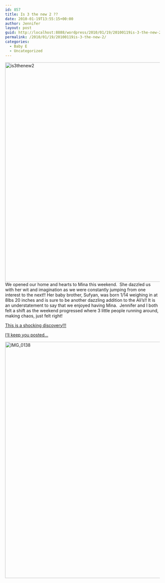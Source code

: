```yaml
---
id: 857
title: Is 3 the new 2 ??
date: 2010-01-19T13:55:15+00:00
author: Jennifer
layout: post
guid: http://localhost:8888/wordpress/2010/01/19/20100119is-3-the-new-2/
permalink: /2010/01/19/20100119is-3-the-new-2/
categories:
  - Baby E
  - Uncategorized
---
```

<img title="is3thenew2" height="713" alt="is3thenew2" width="950" class="alignleft size-full wp-image-602" src="http://static.squarespace.com/static/50db6bb3e4b015296cd43789/50dfa5b1e4b0dc6320e0b5ea/50dfa5b2e4b0dc6320e0b768/1265110557000/?format=original" />We opened our home and hearts to Mina this weekend.  She dazzled us with her wit and imagination as we were constantly jumping from one interest to the next!! Her baby brother, Sufyan, was born 1/14 weighing in at 8lbs 20 inches and is sure to be another dazzling addition to the Ali&#8217;s!! It is an understatement to say that we enjoyed having Mina.  Jennifer and I both felt a shift as the weekend progressed where 3 little people running around, making chaos, just felt right!</a>

[This is a shocking discovery!!!](http://www.flickr.com/photos/jenniferandJennifers_photos/sets/72157623119720519/)

[I&#8217;ll keep you posted&#8230;](http://www.flickr.com/photos/jenniferandJennifers_photos/sets/72157623119720519/)

[<img title="IMG_0138" height="768" alt="IMG_0138" width="1024" class="alignnone size-large wp-image-597" src="http://static.squarespace.com/static/50db6bb3e4b015296cd43789/50dfa5b1e4b0dc6320e0b5ea/50dfa5efe4b0dc6320e0bd14/1356834287288/?format=original" />](http://www.flickr.com/photos/jenniferandJennifers_photos/sets/72157623119720519/)